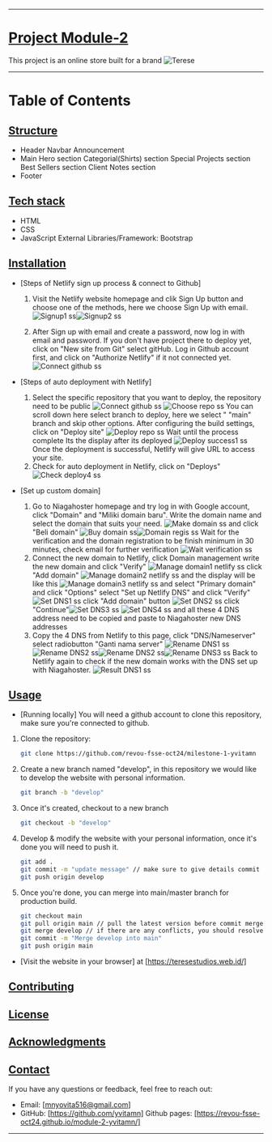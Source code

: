 
----
# [Project Module-2](#project-module-2)

This project is an online store built for a brand ![Terese](./assets/img/readme-ss-mod2/Screenshot%20(657).png)


----
# Table of Contents
## [Structure](#structure)
- Header
Navbar
Announcement
- Main
Hero section
Categorial(Shirts) section
Special Projects section
Best Sellers section
Client Notes section
- Footer

## [Tech stack](#techstack)
- HTML
- CSS
- JavaScript
External Libraries/Framework: Bootstrap


## [Installation](#installation)

-  [Steps of Netlify sign up process & connect to Github]
   1. Visit the Netlify website homepage and clik Sign Up button and choose one of the methods,
   here we choose Sign Up with email. ![Signup1 ss](./assets/img/readme-ss-mod2/Screenshot%20(471).png)![Signup2 ss](./assets/img/readme-ss-mod2/Screenshot%20(472).png)

   2. After Sign up with email and create a password, now log in with email and password. If you don't have project there to deploy yet, click on "New site from Git" select gitHub. Log in Github account first, and click on "Authorize Netlify" if it not connected yet.  
   ![Connect github ss](./assets/img/readme-ss-mod2/Screenshot%20(418).webp) 

   
- [Steps of auto deployment with Netlify]
   1. Select the specific repository that you want to deploy, the repository need to be public 
   ![Connect github ss](./assets/img/readme-ss-mod2/Screenshot%20(569).webp)
   ![Choose repo ss](./assets/img/readme-ss-mod2/Screenshot%20(420).webp) You can scroll down here select branch to deploy, here we select " "main" branch and skip other options. After configuring the build settings, click on "Deploy site"
   ![Deploy repo ss](./assets/img/readme-ss-mod2/Screenshot%20(421).webp)
   Wait until the process complete
   Its the display after its deployed ![Deploy success1 ss](./assets/img/readme-ss-mod2/Screenshot%20(469).png) Once the deployment is successful, Netlify will give URL to access your site.
   2. Check for auto deployment in Netlify, click on "Deploys" 
   ![Check deploy4 ss](./assets/img/readme-ss-mod2/Screenshot%20(658).png)


- [Set up custom domain]
   1. Go to Niagahoster homepage and try log in with Google account, click "Domain" and "Miliki domain baru". Write the domain name and select the domain that suits your need.
    ![Make domain ss](./assets/img/readme-ss-mod2/Screenshot%20(428).webp)
    and click "Beli domain"
    ![Buy domain ss](./assets/img/readme-ss-mod2/Screenshot%20(430).webp)![Domain regis ss](./assets/img/readme-ss-mod2/Screenshot%20(431).webp)
    Wait for the verification and the domain registration to be finish minimum in 30 minutes, check email for further verification ![Wait verification ss](./assets/img/readme-ss-mod2/Screenshot%20(433).webp)
   2. Connect the new domain to Netlify, click Domain management write the new domain and click "Verify" ![Manage domain1 netlify ss](./assets/img/readme-ss-mod2/Screenshot%20(435).png)
   click "Add domain" ![Manage domain2 netlify ss](./assets/img/readme-ss-mod2/Screenshot%20(436).png) and the display will be like this ![Manage domain3 netlify ss](./assets/img/readme-ss-mod2/Screenshot%20(438).png)
   and select "Primary domain" and click "Options" select "Set up Netlify DNS"
   and click "Verify" ![Set DNS1 ss](./assets/img/readme-ss-mod2/Screenshot%20(439).png) click "Add domain" button ![Set DNS2 ss](./assets/img/readme-ss-mod2/Screenshot%20(440).png) click "Continue"![Set DNS3 ss](./assets/img/readme-ss-mod2/Screenshot%20(442).png)
   ![Set DNS4  ss](./assets/img/readme-ss-mod2/Screenshot%20(443).png) and all these 4 DNS address need to be copied and paste to Niagahoster new DNS addresses
   3. Copy the 4 DNS from Netlify to this page, click "DNS/Nameserver" select radiobutton "Ganti nama server" ![Rename DNS1 ss](./assets/img/readme-ss-mod2/Screenshot%20(444).png)
   ![Rename DNS2 ss](./assets/img/readme-ss-mod2/Screenshot%20(447).png)![Rename DNS2 ss](./assets/img/readme-ss-mod2/Screenshot%20(448).png)![Rename DNS3 ss](./assets/img/readme-ss-mod2/Screenshot%20(449).png)
   Back to Netlify again to check if the new domain works with the DNS set up with Niagahoster. 
   ![Result DNS1 ss](./assets/img/readme-ss-mod2/Screenshot%20(455).png) 

## [Usage](#usage)

- [Running locally]
   You will need a github account to clone this repository, make sure you're connected to github.

1. Clone the repository:
   ```bash
   git clone https://github.com/revou-fsse-oct24/milestone-1-yvitamn

2. Create a new branch named "develop", in this repository we would like to develop the website with personal information.
   ```bash
   git branch -b "develop"

3. Once it's created, checkout to a new branch
   ```bash
   git checkout -b "develop"

4. Develop & modify the website with your personal information, once it's done you will need to push it.
   ```bash
   git add .
   git commit -m "update message" // make sure to give details commit message to get better logs
   git push origin develop 

5. Once you're done, you can merge into main/master branch for production build.
   ```bash
   git checkout main
   git pull origin main // pull the latest version before commit merge
   git merge develop // if there are any conflicts, you should resolve them manually
   git commit -m "Merge develop into main"
   git push origin main


- [Visit the website in your browser] at [https://teresestudios.web.id/]

## [Contributing](#contributing)
## [License](#license)
## [Acknowledgments](#acknowledgments)
## [Contact](#contact)

 If you have any questions or feedback, feel free to reach out:

- Email: [mnyovita516@gmail.com]
- GitHub: [https://github.com/yvitamn]
 Github pages: 
 [https://revou-fsse-oct24.github.io/module-2-yvitamn/]

 
----
